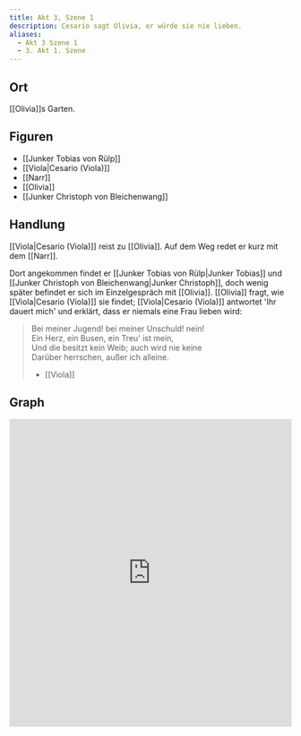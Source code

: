 ```yaml
---
title: Akt 3, Szene 1
description: Cesario sagt Olivia, er würde sie nie lieben.
aliases:
  - Akt 3 Szene 1
  - 3. Akt 1. Szene
---
```

## Ort
[[Olivia]]s Garten.

## Figuren
- [[Junker Tobias von Rülp]]
- [[Viola|Cesario (Viola)]]
- [[Narr]]
- [[Olivia]]
- [[Junker Christoph von Bleichenwang]]

## Handlung
[[Viola|Cesario (Viola)]] reist zu [[Olivia]]. Auf dem Weg redet er kurz mit dem [[Narr]]. 

Dort angekommen findet er [[Junker Tobias von Rülp|Junker Tobias]] und [[Junker Christoph von Bleichenwang|Junker Christoph]], doch wenig später befindet er sich im Einzelgespräch mit [[Olivia]]. [[Olivia]] fragt, wie [[Viola|Cesario (Viola)]] sie findet; [[Viola|Cesario (Viola)]] antwortet 'Ihr dauert mich' und erklärt, dass er niemals eine Frau lieben wird:

> Bei meiner Jugend! bei meiner Unschuld! nein!  
> Ein Herz, ein Busen, ein Treu' ist mein,  
> Und die besitzt kein Weib; auch wird nie keine  
> Darüber herrschen, außer ich alleine.  
> - [[Viola]]  

## Graph
<iframe src="https://catchears.github.io/was-ihr-wollt-graphs/act-3/act-3-scene-1-dark" width=100% height=550 style="border: 0;"></iframe>
